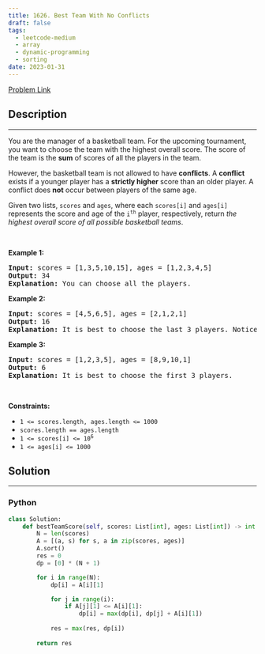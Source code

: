 ```yaml
---
title: 1626. Best Team With No Conflicts
draft: false
tags: 
  - leetcode-medium
  - array
  - dynamic-programming
  - sorting
date: 2023-01-31
---
```


[Problem Link](https://leetcode.com/problems/best-team-with-no-conflicts/)

## Description

---
<p>You are the manager of a basketball team. For the upcoming tournament, you want to choose the team with the highest overall score. The score of the team is the <strong>sum</strong> of scores of all the players in the team.</p>

<p>However, the basketball team is not allowed to have <strong>conflicts</strong>. A <strong>conflict</strong> exists if a younger player has a <strong>strictly higher</strong> score than an older player. A conflict does <strong>not</strong> occur between players of the same age.</p>

<p>Given two lists, <code>scores</code> and <code>ages</code>, where each <code>scores[i]</code> and <code>ages[i]</code> represents the score and age of the <code>i<sup>th</sup></code> player, respectively, return <em>the highest overall score of all possible basketball teams</em>.</p>

<p>&nbsp;</p>
<p><strong class="example">Example 1:</strong></p>

<pre>
<strong>Input:</strong> scores = [1,3,5,10,15], ages = [1,2,3,4,5]
<strong>Output:</strong> 34
<strong>Explanation:</strong>&nbsp;You can choose all the players.
</pre>

<p><strong class="example">Example 2:</strong></p>

<pre>
<strong>Input:</strong> scores = [4,5,6,5], ages = [2,1,2,1]
<strong>Output:</strong> 16
<strong>Explanation:</strong>&nbsp;It is best to choose the last 3 players. Notice that you are allowed to choose multiple people of the same age.
</pre>

<p><strong class="example">Example 3:</strong></p>

<pre>
<strong>Input:</strong> scores = [1,2,3,5], ages = [8,9,10,1]
<strong>Output:</strong> 6
<strong>Explanation:</strong>&nbsp;It is best to choose the first 3 players. 
</pre>

<p>&nbsp;</p>
<p><strong>Constraints:</strong></p>

<ul>
	<li><code>1 &lt;= scores.length, ages.length &lt;= 1000</code></li>
	<li><code>scores.length == ages.length</code></li>
	<li><code>1 &lt;= scores[i] &lt;= 10<sup>6</sup></code></li>
	<li><code>1 &lt;= ages[i] &lt;= 1000</code></li>
</ul>


## Solution

---
### Python
``` py title='best-team-with-no-conflicts'
class Solution:
    def bestTeamScore(self, scores: List[int], ages: List[int]) -> int:
        N = len(scores)
        A = [(a, s) for s, a in zip(scores, ages)]
        A.sort()
        res = 0
        dp = [0] * (N + 1)

        for i in range(N):
            dp[i] = A[i][1]

            for j in range(i):
                if A[j][1] <= A[i][1]:
                    dp[i] = max(dp[i], dp[j] + A[i][1])
            
            res = max(res, dp[i])
        
        return res
```

